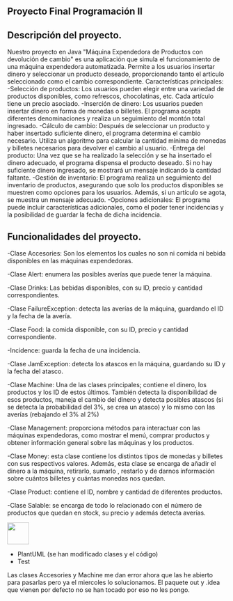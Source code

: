 ## Proyecto Final Programación II

## Descripción del proyecto.

Nuestro proyecto en Java "Máquina Expendedora de Productos con devolución de cambio" es una aplicación que simula el funcionamiento de una máquina expendedora automatizada. Permite a los usuarios insertar dinero y seleccionar un producto deseado, proporcionando tanto el artículo seleccionado como el cambio correspondiente.
Características principales:
-Selección de productos: Los usuarios pueden elegir entre una variedad de productos disponibles, como refrescos, chocolatinas, etc. Cada artículo tiene un precio asociado.
-Inserción de dinero: Los usuarios pueden insertar dinero en forma de monedas o billetes. El programa acepta diferentes denominaciones y realiza un seguimiento del montón total ingresado.
-Cálculo de cambio: Después de seleccionar un producto y haber insertado suficiente dinero, el programa determina el cambio necesario. Utiliza un algoritmo para calcular la cantidad mínima de monedas y billetes necesarios para devolver el cambio al usuario.
-Entrega del producto: Una vez que se ha realizado la selección y se ha insertado el dinero adecuado, el programa dispensa el producto deseado. Si no hay suficiente dinero ingresado, se mostrará un mensaje indicando la cantidad faltante.
-Gestión de inventario: El programa realiza un seguimiento del inventario de productos, asegurando que solo los productos disponibles se muestren como opciones para los usuarios. Además, si un artículo se agota, se muestra un mensaje adecuado.
-Opciones adicionales: El programa puede incluir características adicionales, como el poder tener incidencias y la posibilidad de guardar la fecha de dicha incidencia.

## Funcionalidades del proyecto.

-Clase Accesories: Son los elementos los cuales no son ni comida ni bebida disponibles en las máquinas expendedoras.

-Clase Alert: enumera las posibles averías que puede tener la máquina.

-Clase Drinks: Las bebidas disponibles, con su ID, precio y cantidad correspondientes.

-Clase FailureException: detecta las averías de la máquina, guardando el ID y la fecha de la avería.

-Clase Food: la comida disponible, con su ID, precio y cantidad correspondiente.

-Incidence: guarda la fecha de una incidencia.

-Clase JamException: detecta los atascos en la máquina, guardando su ID y la fecha del atasco.

-Clase Machine: Una de las clases principales; contiene el dinero, los productos y los ID de estos últimos. También detecta la disponibilidad de esos productos, maneja el cambio del dinero y detecta posibles atascos (si se detecta la probabilidad del 3%, se crea un atasco) y lo mismo con las averías (rebajando el 3% al 2%)

-Clase Management: proporciona métodos para interactuar con las máquinas expendedoras, como mostrar el menú, comprar productos y obtener información general sobre las máquinas y los productos.

-Clase Money: esta clase contiene los distintos tipos de monedas y billetes con sus respectivos valores. Además, esta clase se encarga de añadir el dinero a la máquina, retirarlo, sumarlo , restarlo y de darnos información sobre cuántos billetes y cuántas monedas nos quedan.

-Clase Product: contiene el ID, nombre y cantidad de diferentes productos.

-Clase Salable: se encarga de todo lo relacionado con el número de productos que quedan en stock, su precio y además detecta averías.

<picture><img src = "https://plantuml.ctdesarrollo-sdr.org/png/hLTBRzim3BxxLnWzESkZzw08aBKhqA4TEdItOGV5LXAXjXHOSj2WpNyVPKhM8sxIBikXjIb-54cH7-KDoP_9YgPVYMGoVKrI-EKbaJ9z49pkZ4J_nbjIDdIQBaj1rEy_JaugqN0rJHdNuau-R0ra0oTOKNN72_gIjIPIi3TeKKw3SKbhXS1EgQ4ZhPNYFW3P2bOuJ4qhiQMVmu0dytR5HmnCR87QBw58cHqkoQOY6QQeqdzxt98grbW8KLB2_NYN8lEX-mIJ_rYBeicLIV-Oameo_wHgnbSesTGi1r4XcaL9KSGAbqt_K5h1q5ZCV5EZD303AKCJezI33v9zOhoQvpcLecRKLihGISuoV0EWvyuelfrby9QmigdfjvUSRXGJt2QI5GyaNpDElLGLHC7hlSX9UGEFw4Di80kHMDL3IPM6T4VOxV-TL1rKVdPpK0IyTtQ1jSWJdGghVSghMo4AcsJz_8yfXl-qNfASfdSyPmNbyFHwOckVJIulqxc2FHUDWaeYl4WhgjQYaAbO6iKMv1LU2RJm4JGgHcYJBdSCNluts1PocixhckpkcLHNfbLcgD4shuUGf2IGdodkXM6R7R8kPGvapaHpNv5vVATJ1HA3y3b0wneNf4QyuvWsqAaT2oEsRNWvT0M5djiHw0cZRlrnSKkt4AObWEkwWWBB8c7htS-6SCNKBZF5XrjtdiLQ0H4FoHQwrBhbaokmxwQadCbrnW_3gGY7aNUz9dn5ixnab6FuKom-qmWcVMR3WLaqRWaf6UmBZHTb93zcjJNuY84UiNfTYbLarYuPMefMIpXklsAYKdB1UENcJOxXejbPXJx7MT7b0h6Uptg2sUe_R7gTw0hisTQhK3CeKuCstSOiemGw7S_CRByPm-PwCOJd9gPeFmykGjUgCOlwGNOT_10FTqWffpKfx_pH3H7RYJqUlysyGHdASRA5Cat4oS6yQfUwrtVMkxGauRo9m3sB3cd9iHMRPWw5njl4dUPuFBEacYHuuoCBgMgI6-wDxY_zTvXtxZ4777rmdt7tfpCkDVubxmV0zLb6pcbwQvTyytrtoRR5ii5164ZHUYrmgSz4E1oE3uZe2jk3Coj-m35U2OmdYdkFsNKZtfJ4aGy1PxEFw3zEzgS9_pZfdoJ-_qF-nmV0kKFWn20uFGpscepQhxa9NgLqirvykS0ll8bjPdopXtlrDfc42dy1" width = 50px></picture>







- PlantUML (se han modificado clases y el código)
- Test

Las clases Accesories y Machine me dan error ahora que las he abierto para pasarlas pero ya el miercoles lo solucionamos. 
El paquete out y .idea que vienen por defecto no se han tocado por eso no les pongo.
